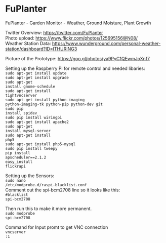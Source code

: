 # FuPlanter
FuPlanter - Garden Monitor - Weather, Ground Moisture, Plant Growth

Twitter Overview: https://twitter.com/FuPlanter<br />
Photo upload: https://www.flickr.com/photos/125695156@N08/<br />
Weather Station Data: https://www.wunderground.com/personal-weather-station/dashboard?ID=ITHURING3<br />

Picture of the Prototype: https://goo.gl/photos/ya9PyC1QEwmJoXnf7<br />

Setting up the Raspberry Pi for remote control and needed libaries:<br />
<code>sudo apt-get install update</code><br />
<code>sudo apt-get install upgrade</code><br />
<code>sudo apt-get install gnome-schedule</code><br />
<code>sudo apt-get install tightvncserver</code><br />
<code>sudo apt-get install python-imaging python-imaging-tk python-pip python-dev git</code><br />
<code>sudo pip install spidev</code><br />
<code>sudo pip install wiringpi</code><br />
<code>sudo apt-get install apache2</code><br />
<code>sudo apt-get install mysql-server</code><br />
<code>sudo apt-get install php5</code><br />
<code>sudo apt-get install php5-mysql</code><br />
<code>sudo pip install tweepy</code><br />
<code>pip install apscheduler==2.1.2</code><br />
<code>easy_install flickrapi</code><br />

Setting up the Sensors:<br />
<code>sudo nano /etc/modprobe.d/raspi-blacklist.conf</code><br />
Comment out the spi-bcm2708 line so it looks like this:<br />
<code>#blacklist spi-bcm2708</code><br />

Then run this to make it more permanent.<br />
<code>sudo modprobe spi-bcm2708</code><br />

Command for Input promt to get VNC connection<br />
<code>vncserver :1</code><br />


